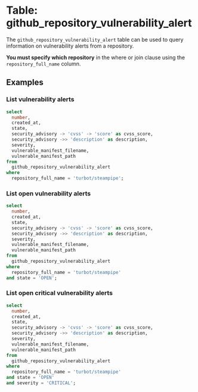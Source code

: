 # Table: github_repository_vulnerability_alert

The `github_repository_vulnerability_alert` table can be used to query information on vulnerability alerts from a repository.

**You must specify which repository** in the where or join clause using the `repository_full_name` column.

## Examples

### List vulnerability alerts

```sql
select
  number,
  created_at,
  state,
  security_advisory -> 'cvss' -> 'score' as cvss_score,
  security_advisory ->> 'description' as description,
  severity,
  vulnerable_manifest_filename,
  vulnerable_manifest_path
from
  github_repository_vulnerability_alert
where
  repository_full_name = 'turbot/steampipe';
```

### List open vulnerability alerts

```sql
select
  number,
  created_at,
  state,
  security_advisory -> 'cvss' -> 'score' as cvss_score,
  security_advisory ->> 'description' as description,
  severity,
  vulnerable_manifest_filename,
  vulnerable_manifest_path
from
  github_repository_vulnerability_alert
where
  repository_full_name = 'turbot/steampipe'
and state = 'OPEN';
```

### List open critical vulnerability alerts

```sql
select
  number,
  created_at,
  state,
  security_advisory -> 'cvss' -> 'score' as cvss_score,
  security_advisory ->> 'description' as description,
  severity,
  vulnerable_manifest_filename,
  vulnerable_manifest_path
from
  github_repository_vulnerability_alert
where
  repository_full_name = 'turbot/steampipe'
and state = 'OPEN'
and severity = 'CRITICAL';
```